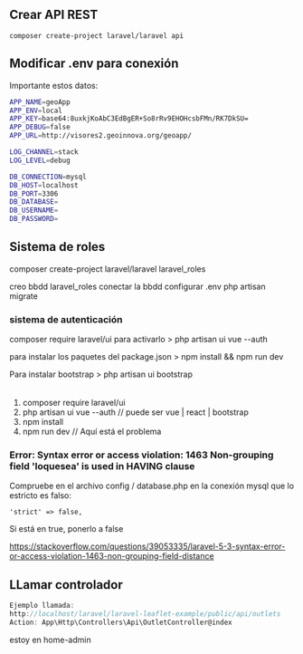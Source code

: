 ## Crear API REST

```bs
composer create-project laravel/laravel api

```

## Modificar .env para conexión

Importante estos datos:
```sh
APP_NAME=geoApp
APP_ENV=local
APP_KEY=base64:8uxkjKoAbC3EdBgER+So8rRv9EHOHcsbFMn/RK7DkSU=
APP_DEBUG=false
APP_URL=http://visores2.geoinnova.org/geoapp/

LOG_CHANNEL=stack
LOG_LEVEL=debug

DB_CONNECTION=mysql
DB_HOST=localhost
DB_PORT=3306
DB_DATABASE=
DB_USERNAME=
DB_PASSWORD=

``` 

## Sistema de roles
composer create-project laravel/laravel laravel_roles

creo bbdd laravel_roles
conectar la bbdd configurar .env
php artisan migrate

### sistema de autenticación
composer require laravel/ui
para activarlo > php artisan ui vue --auth

para instalar los paquetes del package.json > npm install && npm run dev

Para instalar bootstrap > php artisan ui bootstrap

######
1. composer require laravel/ui
2. php artisan ui vue --auth // puede ser vue | react | bootstrap
3. npm install
4. npm run dev // Aquí está el problema 
#####

### Error: Syntax error or access violation: 1463 Non-grouping field 'loquesea' is used in HAVING clause


Compruebe en el archivo config / database.php en la conexión mysql que lo estricto es falso:

    'strict' => false,

Si está en true, ponerlo a false

https://stackoverflow.com/questions/39053335/laravel-5-3-syntax-error-or-access-violation-1463-non-grouping-field-distance

## LLamar controlador
```js
Ejemplo llamada:
http://localhost/laravel/laravel-leaflet-example/public/api/outlets
Action: App\Http\Controllers\Api\OutletController@index 
```

estoy en home-admin

